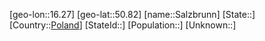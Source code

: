 ﻿---
location: [50.82,16.27]
type: City
tags:
- geo/City


SpocWebEntityId: 33895
isDeleted: false
confidential: public

---
[geo-lon::16.27]
[geo-lat::50.82]
[name::Salzbrunn]
[State::]
[Country::[Poland](geo/Continent/Europe/Poland.md)]
[StateId::]
[Population::]
[Unknown::]

